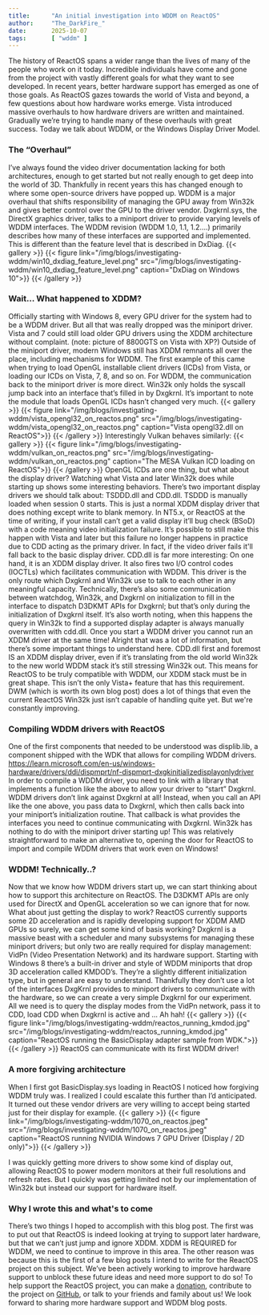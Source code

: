 ```yaml
---
title:      "An initial investigation into WDDM on ReactOS"
author:     "The_DarkFire_"
date:       2025-10-07
tags:       [ "wddm" ]
---
```


The history of ReactOS spans a wider range than the lives of many of the people who work on it today.
Incredible individuals have come and gone from the project with vastly different goals for what they want to see developed.
In recent years, better hardware support has emerged as one of those goals.
As ReactOS gazes towards the world of Vista and beyond, a few questions about how hardware works emerge.
Vista introduced massive overhauls to how hardware drivers are written and maintained.
Gradually we’re trying to handle many of these overhauls with great success.
Today we talk about WDDM, or the Windows Display Driver Model.

### The “Overhaul”
I’ve always found the video driver documentation lacking for both architectures, enough to get started but not really enough to get deep into the world of 3D.
Thankfully in recent years this has changed enough to where some open-source drivers have popped up.
WDDM is a major overhaul that shifts responsibility of managing the GPU away from Win32k and gives better control over the GPU to the driver vendor.
Dxgkrnl.sys, the DirectX graphics driver, talks to a miniport driver to provide varying levels of WDDM interfaces.
The WDDM revision (WDDM 1.0, 1.1, 1.2….) primarily describes how many of these interfaces are supported and implemented.
This is different than the feature level that is described in DxDiag. 
{{< gallery >}}
{{< figure link="/img/blogs/investigating-wddm/win10_dxdiag_feature_level.png" src="/img/blogs/investigating-wddm/win10_dxdiag_feature_level.png" caption="DxDiag on Windows 10">}}
{{< /gallery >}}
### Wait… What happened to XDDM?
Officially starting with Windows 8, every GPU driver for the system had to be a WDDM driver.
But all that was really dropped was the miniport driver.
Vista and 7 could still load older GPU drivers using the XDDM architecture without complaint. 
(note: picture of 8800GTS on Vista with XP?)
Outside of the miniport driver, modern Windows still has XDDM remnants all over the place, including mechanisms for WDDM.
The first example of this came when trying to load OpenGL installable client drivers (ICDs) from Vista, or loading our ICDs on Vista, 7, 8, and so on.
For WDDM, the communication back to the miniport driver is more direct.
Win32k only holds the syscall jump back into an interface that’s filled in by Dxgkrnl.
It’s important to note the module that loads OpenGL ICDs hasn’t changed very much. 
{{< gallery >}}
{{< figure link="/img/blogs/investigating-wddm/vista_opengl32_on_reactos.png" src="/img/blogs/investigating-wddm/vista_opengl32_on_reactos.png" caption="Vista opengl32.dll on ReactOS">}}
{{< /gallery >}}
Interestingly Vulkan behaves similarly:
{{< gallery >}}
{{< figure link="/img/blogs/investigating-wddm/vulkan_on_reactos.png" src="/img/blogs/investigating-wddm/vulkan_on_reactos.png" caption="The MESA Vulkan ICD loading on ReactOS">}}
{{< /gallery >}}
OpenGL ICDs are one thing, but what about the display driver?
Watching what Vista and later Win32k does while starting up shows some interesting behaviors.
There’s two important display drivers we should talk about: TSDDD.dll and CDD.dll.
TSDDD is manually loaded when session 0 starts.
This is just a normal XDDM display driver that does nothing except write to blank memory.
In NT5.x, or ReactOS at the time of writing, if your install can’t get a valid display it’ll bug check (BSoD) with a code meaning video initialization failure.
It’s possible to still make this happen with Vista and later but this failure no longer happens in practice due to CDD acting as the primary driver. In fact, if the video driver fails it'll fall back to the basic display driver.
 CDD.dll is far more interesting:
On one hand, it is an XDDM display driver.
It also fires two I/O control codes (IOCTLs) which facilitates communication with WDDM.
This driver is the only route which Dxgkrnl and Win32k use to talk to each other in any meaningful capacity.
Technically, there’s also some communication between watchdog, Win32k, and Dxgkrnl on initialization to fill in the interface to dispatch D3DKMT APIs for Dxgkrnl; but that’s only during the initialization of Dxgkrnl itself.
It’s also worth noting, when this happens the query in Win32k to find a supported display adapter is always manually overwritten with cdd.dll.
Once you start a WDDM driver you cannot run an XDDM driver at the same time! 
Alright that was a lot of information, but there’s some important things to understand here.
CDD.dll first and foremost IS an XDDM display driver, even if it’s translating from the old world Win32k to the new world WDDM stack it’s still stressing Win32k out.
This means for ReactOS to be truly compatible with WDDM, our XDDM stack must be in great shape.
This isn’t the only Vista+ feature that has this requirement.
DWM (which is worth its own blog post) does a lot of things that even the current ReactOS Win32k just isn’t capable of handling quite yet.
But we're constantly improving.

### Compiling WDDM drivers with ReactOS
One of the first components that needed to be understood was displib.lib, a component shipped with the WDK that allows for compiling WDDM drivers. https://learn.microsoft.com/en-us/windows-hardware/drivers/ddi/dispmprt/nf-dispmprt-dxgkinitializedisplayonlydriver
In order to compile a WDDM driver, you need to link with a library that implements a function like the above to allow your driver to “start” Dxgkrnl.
WDDM drivers don’t link against Dxgkrnl at all!
Instead, when you call an API like the one above, you pass data to Dxgkrnl, which then calls back into your miniport’s initialization routine.
That callback is what provides the interfaces you need to continue communicating with Dxgkrnl.
Win32k has nothing to do with the miniport driver starting up!
This was relatively straightforward to make an alternative to, opening the door for ReactOS to import and compile WDDM drivers that work even on Windows!

### WDDM! Technically..?
Now that we know how WDDM drivers start up, we can start thinking about how to support this architecture on ReactOS.
The D3DKMT APIs are only used for DirectX and OpenGL acceleration so we can ignore that for now.
What about just getting the display to work?
ReactOS currently supports some 2D acceleration and is rapidly developing support for XDDM AMD GPUs so surely, we can get some kind of basis working?
Dxgkrnl is a massive beast with a scheduler and many subsystems for managing these miniport drivers; but only two are really required for display management: VidPn (Video Presentation Network) and its hardware support.
Starting with Windows 8 there’s a built-in driver and style of WDDM miniports that drop 3D acceleration called KMDOD’s.
They’re a slightly different initialization type, but in general are easy to understand.
Thankfully they don’t use a lot of the interfaces DxgKrnl provides to miniport drivers to communicate with the hardware, so we can create a very simple Dxgkrnl for our experiment.
All we need is to query the display modes from the VidPn network, pass it to CDD, load CDD when Dxgkrnl is active and ... Ah hah!
{{< gallery >}}
{{< figure link="/img/blogs/investigating-wddm/reactos_running_kmdod.jpg" src="/img/blogs/investigating-wddm/reactos_running_kmdod.jpg" caption="ReactOS running the BasicDisplay adapter sample from WDK.">}}
{{< /gallery >}}
ReactOS can communicate with its first WDDM driver!

### A more forgiving architecture
When I first got BasicDisplay.sys loading in ReactOS I noticed how forgiving WDDM truly was.
I realized I could escalate this further than I’d anticipated.
It turned out these vendor drivers are very willing to accept being started just for their display for example.
{{< gallery >}}
{{< figure link="/img/blogs/investigating-wddm/1070_on_reactos.jpeg" src="/img/blogs/investigating-wddm/1070_on_reactos.jpeg" caption="ReactOS running NVIDIA Windows 7 GPU Driver (Display / 2D only)">}}
{{< /gallery >}}

I was quickly getting more drivers to show some kind of display out, allowing ReactOS to power modern monitors at their full resolutions and refresh rates.
But I quickly was getting limited not by our implementation of Win32k but instead our support for hardware itself.

### Why I wrote this and what's to come
There’s two things I hoped to accomplish with this blog post.
The first was to put out that ReactOS is indeed looking at trying to support later hardware, but that we can’t just jump and ignore XDDM.
XDDM is REQUIRED for WDDM, we need to continue to improve in this area.
The other reason was because this is the first of a few blog posts I intend to write for the ReactOS project on this subject.
We’ve been actively working to improve hardware support to unblock these future ideas and need more support to do so!
To help support the ReactOS project, you can make a [donation](https://reactos.org/donate/), contribute to the project on [GitHub](https://github.com/reactos/reactos), or talk to your friends and family about us!
We look forward to sharing more hardware support and WDDM blog posts.